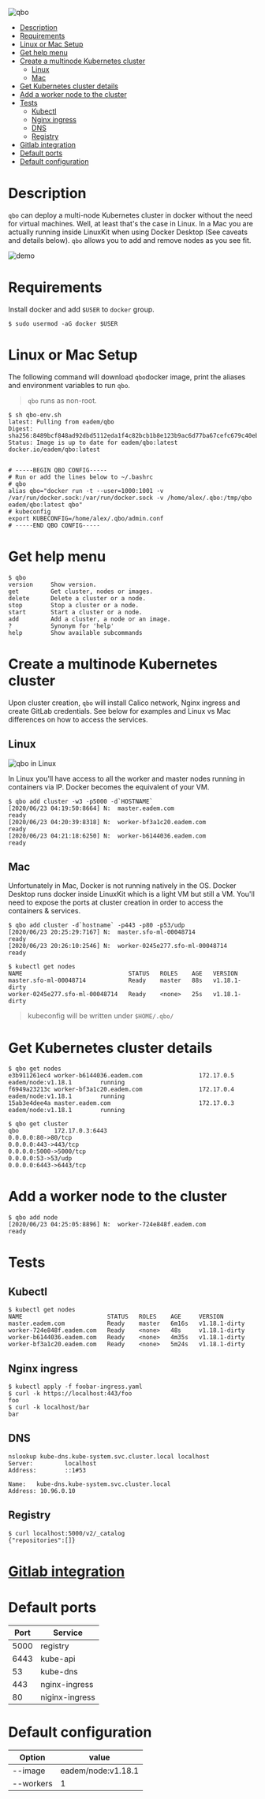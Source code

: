 
![qbo](qbo.png)

- [Description](#description)
- [Requirements](#requirements)
- [Linux or Mac Setup](#linux-or-mac-setup)
- [Get help menu](#get-help-menu)
- [Create a multinode Kubernetes cluster](#create-a-multinode-kubernetes-cluster)
  - [Linux](#linux)
  - [Mac](#mac)
- [Get Kubernetes cluster details](#get-kubernetes-cluster-details)
- [Add a worker node to the cluster](#add-a-worker-node-to-the-cluster)
- [Tests](#tests)
  - [Kubectl](#kubectl)
  - [Nginx ingress](#nginx-ingress)
  - [DNS](#dns)
  - [Registry](#registry)
- [Gitlab integration](#gitlab-integration)
- [Default ports](#default-ports)
- [Default configuration](#default-configuration)


# Description
 
`qbo` can deploy a multi-node Kubernetes cluster in docker without the need for virtual machines. Well, at least that's the case in Linux. In a Mac you are actually running inside LinuxKit when using Docker Desktop (See caveats and details below). `qbo` allows you to add and remove nodes as you see fit.


![demo](demo.gif)
 
 
# Requirements
Install docker and add `$USER` to `docker` group.
 
`$ sudo usermod -aG docker $USER`
 
# Linux or Mac Setup
 
The following command will download `qbo`docker image, print the aliases and environment variables to run `qbo`.

> `qbo` runs as non-root.
 
```
$ sh qbo-env.sh 
latest: Pulling from eadem/qbo
Digest: sha256:8489bcf848ad92dbd5112eda1f4c82bcb1b8e123b9ac6d77ba67cefc679c40eb
Status: Image is up to date for eadem/qbo:latest
docker.io/eadem/qbo:latest


# -----BEGIN QBO CONFIG-----
# Run or add the lines below to ~/.bashrc
# qbo
alias qbo="docker run -t --user=1000:1001 -v /var/run/docker.sock:/var/run/docker.sock -v /home/alex/.qbo:/tmp/qbo eadem/qbo:latest qbo"
# kubeconfig
export KUBECONFIG=/home/alex/.qbo/admin.conf
# -----END QBO CONFIG-----
```
 
# Get help menu
 
```
$ qbo
version     Show version.
get         Get cluster, nodes or images.
delete      Delete a cluster or a node.
stop        Stop a cluster or a node.
start       Start a cluster or a node.
add         Add a cluster, a node or an image.
?           Synonym for 'help'
help        Show available subcommands
```
 
# Create a multinode Kubernetes cluster
 
Upon cluster creation, `qbo` will install Calico network, Nginx ingress and create GitLab credentials. See below for examples and Linux vs Mac differences on how to access the services.
 
## Linux
 
![qbo in Linux](qbo_linux.png)
 
 
In Linux you'll have access to all the worker and master nodes running in containers via IP. Docker becomes the equivalent of your VM.
 
```
$ qbo add cluster -w3 -p5000 -d`HOSTNAME`
[2020/06/23 04:19:50:8664] N:  master.eadem.com                              ready
[2020/06/23 04:20:39:8318] N:  worker-bf3a1c20.eadem.com                     ready
[2020/06/23 04:21:18:6250] N:  worker-b6144036.eadem.com                     ready
```
 
## Mac
Unfortunately in Mac, Docker is not running natively in the OS. Docker Desktop runs docker inside LinuxKit which is a light VM but still a VM. You'll need to expose the ports at cluster creation in order to access the containers & services. 
 
```
$ qbo add cluster -d`hostname` -p443 -p80 -p53/udp
[2020/06/23 20:25:29:7167] N:  master.sfo-ml-00048714                        ready
[2020/06/23 20:26:10:2546] N:  worker-0245e277.sfo-ml-00048714               ready

$ kubectl get nodes
NAME                              STATUS   ROLES    AGE   VERSION
master.sfo-ml-00048714            Ready    master   88s   v1.18.1-dirty
worker-0245e277.sfo-ml-00048714   Ready    <none>   25s   v1.18.1-dirty
```
 
> kubeconfig will be written under `$HOME/.qbo/`
 
# Get Kubernetes cluster details
```
$ qbo get nodes
e3b911261ec4 worker-b6144036.eadem.com                172.17.0.5         eadem/node:v1.18.1        running             
f6949a23213c worker-bf3a1c20.eadem.com                172.17.0.4         eadem/node:v1.18.1        running             
15ab3e4dee4a master.eadem.com                         172.17.0.3         eadem/node:v1.18.1        running  
```
```
$ qbo get cluster
qbo          172.17.0.3:6443
0.0.0.0:80->80/tcp
0.0.0.0:443->443/tcp
0.0.0.0:5000->5000/tcp
0.0.0.0:53->53/udp
0.0.0.0:6443->6443/tcp
```
 
# Add a worker node to the cluster
 
```
$ qbo add node
[2020/06/23 04:25:05:8896] N:  worker-724e848f.eadem.com                     ready
```
 
# Tests
 
## Kubectl
```
$ kubectl get nodes
NAME                        STATUS   ROLES    AGE     VERSION
master.eadem.com            Ready    master   6m16s   v1.18.1-dirty
worker-724e848f.eadem.com   Ready    <none>   48s     v1.18.1-dirty
worker-b6144036.eadem.com   Ready    <none>   4m35s   v1.18.1-dirty
worker-bf3a1c20.eadem.com   Ready    <none>   5m24s   v1.18.1-dirty
```
 
## Nginx ingress
```
$ kubectl apply -f foobar-ingress.yaml
$ curl -k https://localhost:443/foo
foo
$ curl -k localhost/bar
bar
```
 
## DNS
 
```
nslookup kube-dns.kube-system.svc.cluster.local localhost
Server:         localhost
Address:        ::1#53
 
Name:   kube-dns.kube-system.svc.cluster.local
Address: 10.96.0.10
```

## Registry
```
$ curl localhost:5000/v2/_catalog
{"repositories":[]}
```
# [Gitlab integration](gitlab.md)

# Default ports
 
Port | Service
-----|----------
5000 | registry
6443 | kube-api 
53 | kube-dns
443 | nginx-ingress
80 |niginx-ingress
 
# Default configuration
 
Option | value
-------|-------
--image | eadem/node:v1.18.1
--workers | 1
 

 
 
 
 
 
